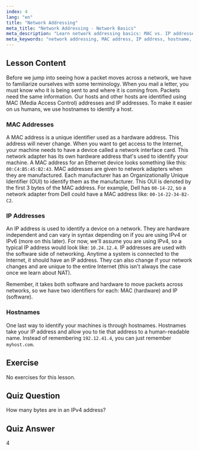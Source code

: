 ```yaml
---
index: 4
lang: "en"
title: "Network Addressing"
meta_title: "Network Addressing - Network Basics"
meta_description: "Learn network addressing basics: MAC vs. IP addresses, and hostnames. Understand how devices communicate on a network. Start your Linux networking journey!"
meta_keywords: "network addressing, MAC address, IP address, hostname, Linux networking, beginner, tutorial, guide"
---
```


## Lesson Content

Before we jump into seeing how a packet moves across a network, we have to familiarize ourselves with some terminology. When you mail a letter, you must know who it is being sent to and where it is coming from. Packets need the same information. Our hosts and other hosts are identified using MAC (Media Access Control) addresses and IP addresses. To make it easier on us humans, we use hostnames to identify a host.

### MAC Addresses

A MAC address is a unique identifier used as a hardware address. This address will never change. When you want to get access to the Internet, your machine needs to have a device called a network interface card. This network adapter has its own hardware address that's used to identify your machine. A MAC address for an Ethernet device looks something like this: `00:C4:B5:45:B2:43`. MAC addresses are given to network adapters when they are manufactured. Each manufacturer has an Organizationally Unique Identifier (OUI) to identify them as the manufacturer. This OUI is denoted by the first 3 bytes of the MAC address. For example, Dell has `00-14-22`, so a network adapter from Dell could have a MAC address like: `00-14-22-34-B2-C2`.

### IP Addresses

An IP address is used to identify a device on a network. They are hardware independent and can vary in syntax depending on if you are using IPv4 or IPv6 (more on this later). For now, we'll assume you are using IPv4, so a typical IP address would look like: `10.24.12.4`. IP addresses are used with the software side of networking. Anytime a system is connected to the Internet, it should have an IP address. They can also change if your network changes and are unique to the entire Internet (this isn't always the case once we learn about NAT).

Remember, it takes both software and hardware to move packets across networks, so we have two identifiers for each: MAC (hardware) and IP (software).

### Hostnames

One last way to identify your machines is through hostnames. Hostnames take your IP address and allow you to tie that address to a human-readable name. Instead of remembering `192.12.41.4`, you can just remember `myhost.com`.

## Exercise

No exercises for this lesson.

## Quiz Question

How many bytes are in an IPv4 address?

## Quiz Answer

4
